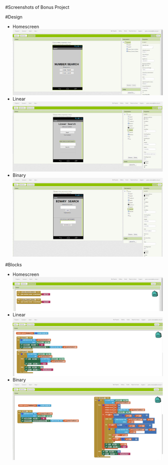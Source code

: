 #Screenshots of Bonus Project

#Design
 - Homescreen
 ![alt text](https://github.com/DeLaSalleUniversity-Manila-DISMATH-t216/DISMATH_PROJECTBONUS_PaoloManiaul/blob/master/homescreendesign.PNG)
 - Linear
 ![alt text](https://github.com/DeLaSalleUniversity-Manila-DISMATH-t216/DISMATH_PROJECTBONUS_PaoloManiaul/blob/master/lineardesign.PNG)
 - Binary
 ![alt text](https://raw.githubusercontent.com/DeLaSalleUniversity-Manila-DISMATH-t216/DISMATH_PROJECTBONUS_PaoloManiaul/master/binarydesign.PNG)


#Blocks
 - Homescreen
 ![alt text](https://github.com/DeLaSalleUniversity-Manila-DISMATH-t216/DISMATH_PROJECTBONUS_PaoloManiaul/blob/master/homescreenblock.PNG)
 - Linear
 ![alt text](https://github.com/DeLaSalleUniversity-Manila-DISMATH-t216/DISMATH_PROJECTBONUS_PaoloManiaul/blob/master/linearblock.PNG)
 - Binary
 ![alt text](https://raw.githubusercontent.com/DeLaSalleUniversity-Manila-DISMATH-t216/DISMATH_PROJECTBONUS_PaoloManiaul/master/binaryblock.PNG)
